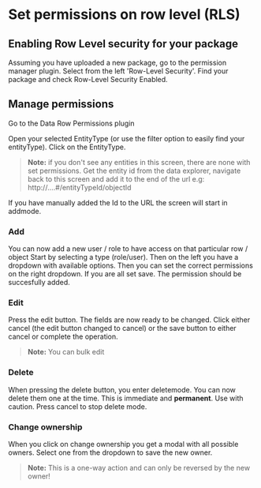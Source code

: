 # Set permissions on row level (RLS)

## Enabling Row Level security for your package

Assuming you have uploaded a new package, go to the permission manager plugin.
Select from the left 'Row-Level Security'. Find your package and check Row-Level Security Enabled.

## Manage permissions

Go to the Data Row Permissions plugin

Open your selected EntityType (or use the filter option to easily find your entityType).
Click on the EntityType.

> **Note:** if you don't see any entities in this screen, there are none with set permissions. Get the entity id from the data explorer, navigate back to this screen and add it to the end of the url e.g: http://....#/entityTypeId/objectId

If you have manually added the Id to the URL the screen will start in addmode.

### Add

You can now add a new user / role to have access on that particular row / object
Start by selecting a type (role/user). Then on the left you have a dropdown with available options. Then you can set the correct permissions on the right dropdown.
If you are all set save. The permission should be succesfully added.

### Edit

Press the edit button. The fields are now ready to be changed.
Click either cancel (the edit button changed to cancel) or the save button to either
cancel or complete the operation.

> **Note:** You can bulk edit

### Delete

When pressing the delete button, you enter deletemode.
You can now delete them one at the time. This is immediate and **permanent**. 
Use with caution. Press cancel to stop delete mode.

### Change ownership

When you click on change ownership you get a modal with all possible owners.
Select one from the dropdown to save the new owner.

> **Note:** This is a one-way action and can only be reversed by the new owner!
